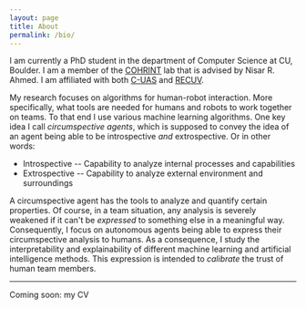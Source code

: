 ```yaml
---
layout: page
title: About
permalink: /bio/
---
```


I am currently a PhD student in the department of Computer Science at CU, Boulder. I am a member of the [COHRINT][cohrint] lab that is advised by Nisar R. Ahmed. I am affiliated with both [C-UAS][cuas] and [RECUV][recuv].

My research focuses on algorithms for human-robot interaction. More specifically, what tools are needed for humans and robots to work together on teams. To that end I use various machine learning algorithms. One key idea I call *circumspective agents*, which is supposed to convey the idea of an agent being able to be introspective *and* extrospective. Or in other words:

* Introspective -- Capability to analyze internal processes and capabilities
* Extrospective -- Capability to analyze external environment and surroundings

A circumspective agent has the tools to analyze and quantify certain properties. Of course, in a team situation, any analysis is severely weakened if it can't be *expressed* to something else in a meaningful way. Consequently, I focus on autonomous agents being able to express their circumspective analysis to humans. As a consequence, I study the interpretability and explainability of different machine learning and artificial intelligence methods. This expression is intended to *calibrate* the trust of human team members.

---
Coming soon: my CV

[cohrint]: http://www.cohrint.info/
[cuas]:  http://c-uas.byu.edu/
[recuv]: http://www.colorado.edu/recuv/
